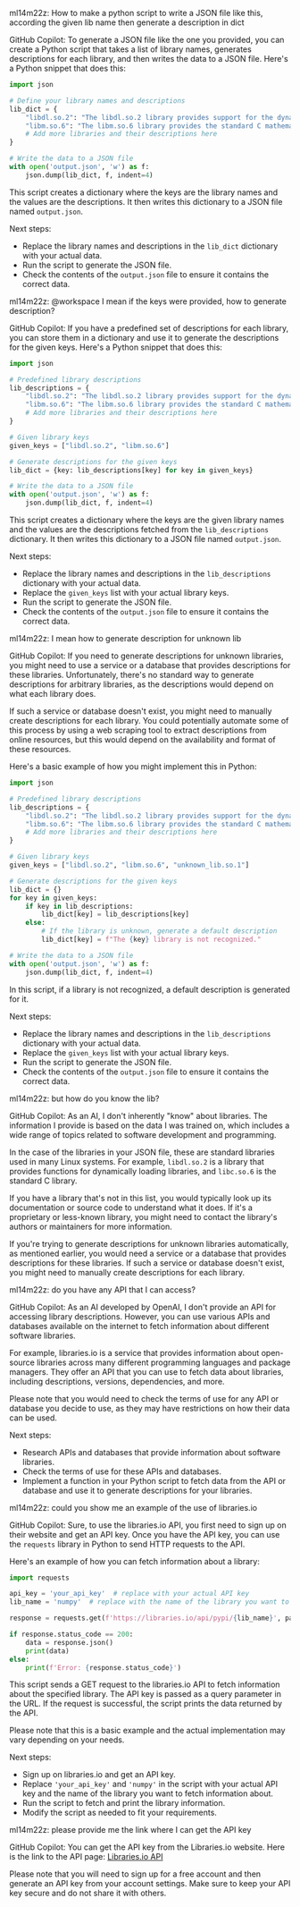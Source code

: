 ml14m22z: How to make a python script to write a JSON file like this, according the given lib name then generate a description in dict

GitHub Copilot: To generate a JSON file like the one you provided, you can create a Python script that takes a list of library names, generates descriptions for each library, and then writes the data to a JSON file. Here's a Python snippet that does this:

```python
import json

# Define your library names and descriptions
lib_dict = {
    "libdl.so.2": "The libdl.so.2 library provides support for the dynamic loading of libraries.",
    "libm.so.6": "The libm.so.6 library provides the standard C mathematical functions.",
    # Add more libraries and their descriptions here
}

# Write the data to a JSON file
with open('output.json', 'w') as f:
    json.dump(lib_dict, f, indent=4)
```

This script creates a dictionary where the keys are the library names and the values are the descriptions. It then writes this dictionary to a JSON file named `output.json`.

Next steps:
- Replace the library names and descriptions in the `lib_dict` dictionary with your actual data.
- Run the script to generate the JSON file.
- Check the contents of the `output.json` file to ensure it contains the correct data.

ml14m22z: @workspace I mean if the keys were provided, how to generate description?

GitHub Copilot: If you have a predefined set of descriptions for each library, you can store them in a dictionary and use it to generate the descriptions for the given keys. Here's a Python snippet that does this:

```python
import json

# Predefined library descriptions
lib_descriptions = {
    "libdl.so.2": "The libdl.so.2 library provides support for the dynamic loading of libraries.",
    "libm.so.6": "The libm.so.6 library provides the standard C mathematical functions.",
    # Add more libraries and their descriptions here
}

# Given library keys
given_keys = ["libdl.so.2", "libm.so.6"]

# Generate descriptions for the given keys
lib_dict = {key: lib_descriptions[key] for key in given_keys}

# Write the data to a JSON file
with open('output.json', 'w') as f:
    json.dump(lib_dict, f, indent=4)
```

This script creates a dictionary where the keys are the given library names and the values are the descriptions fetched from the `lib_descriptions` dictionary. It then writes this dictionary to a JSON file named `output.json`.

Next steps:
- Replace the library names and descriptions in the `lib_descriptions` dictionary with your actual data.
- Replace the `given_keys` list with your actual library keys.
- Run the script to generate the JSON file.
- Check the contents of the `output.json` file to ensure it contains the correct data.

ml14m22z: I mean how to generate description for unknown lib

GitHub Copilot: If you need to generate descriptions for unknown libraries, you might need to use a service or a database that provides descriptions for these libraries. Unfortunately, there's no standard way to generate descriptions for arbitrary libraries, as the descriptions would depend on what each library does.

If such a service or database doesn't exist, you might need to manually create descriptions for each library. You could potentially automate some of this process by using a web scraping tool to extract descriptions from online resources, but this would depend on the availability and format of these resources.

Here's a basic example of how you might implement this in Python:

```python
import json

# Predefined library descriptions
lib_descriptions = {
    "libdl.so.2": "The libdl.so.2 library provides support for the dynamic loading of libraries.",
    "libm.so.6": "The libm.so.6 library provides the standard C mathematical functions.",
    # Add more libraries and their descriptions here
}

# Given library keys
given_keys = ["libdl.so.2", "libm.so.6", "unknown_lib.so.1"]

# Generate descriptions for the given keys
lib_dict = {}
for key in given_keys:
    if key in lib_descriptions:
        lib_dict[key] = lib_descriptions[key]
    else:
        # If the library is unknown, generate a default description
        lib_dict[key] = f"The {key} library is not recognized."

# Write the data to a JSON file
with open('output.json', 'w') as f:
    json.dump(lib_dict, f, indent=4)
```

In this script, if a library is not recognized, a default description is generated for it.

Next steps:
- Replace the library names and descriptions in the `lib_descriptions` dictionary with your actual data.
- Replace the `given_keys` list with your actual library keys.
- Run the script to generate the JSON file.
- Check the contents of the `output.json` file to ensure it contains the correct data.

ml14m22z: but how do you know the lib?

GitHub Copilot: As an AI, I don't inherently "know" about libraries. The information I provide is based on the data I was trained on, which includes a wide range of topics related to software development and programming. 

In the case of the libraries in your JSON file, these are standard libraries used in many Linux systems. For example, `libdl.so.2` is a library that provides functions for dynamically loading libraries, and `libc.so.6` is the standard C library. 

If you have a library that's not in this list, you would typically look up its documentation or source code to understand what it does. If it's a proprietary or less-known library, you might need to contact the library's authors or maintainers for more information. 

If you're trying to generate descriptions for unknown libraries automatically, as mentioned earlier, you would need a service or a database that provides descriptions for these libraries. If such a service or database doesn't exist, you might need to manually create descriptions for each library.

ml14m22z: do you have any API that I can access?

GitHub Copilot: As an AI developed by OpenAI, I don't provide an API for accessing library descriptions. However, you can use various APIs and databases available on the internet to fetch information about different software libraries. 

For example, libraries.io is a service that provides information about open-source libraries across many different programming languages and package managers. They offer an API that you can use to fetch data about libraries, including descriptions, versions, dependencies, and more.

Please note that you would need to check the terms of use for any API or database you decide to use, as they may have restrictions on how their data can be used.

Next steps:
- Research APIs and databases that provide information about software libraries.
- Check the terms of use for these APIs and databases.
- Implement a function in your Python script to fetch data from the API or database and use it to generate descriptions for your libraries.

ml14m22z: could you show me an example of the use of libraries.io

GitHub Copilot: Sure, to use the libraries.io API, you first need to sign up on their website and get an API key. Once you have the API key, you can use the `requests` library in Python to send HTTP requests to the API.

Here's an example of how you can fetch information about a library:

```python
import requests

api_key = 'your_api_key'  # replace with your actual API key
lib_name = 'numpy'  # replace with the name of the library you want to fetch information about

response = requests.get(f'https://libraries.io/api/pypi/{lib_name}', params={'api_key': api_key})

if response.status_code == 200:
    data = response.json()
    print(data)
else:
    print(f'Error: {response.status_code}')
```

This script sends a GET request to the libraries.io API to fetch information about the specified library. The API key is passed as a query parameter in the URL. If the request is successful, the script prints the data returned by the API.

Please note that this is a basic example and the actual implementation may vary depending on your needs.

Next steps:
- Sign up on libraries.io and get an API key.
- Replace `'your_api_key'` and `'numpy'` in the script with your actual API key and the name of the library you want to fetch information about.
- Run the script to fetch and print the library information.
- Modify the script as needed to fit your requirements.

ml14m22z: please provide me the link where I can get the API key

GitHub Copilot: You can get the API key from the Libraries.io website. Here is the link to the API page: [Libraries.io API](https://libraries.io/api)

Please note that you will need to sign up for a free account and then generate an API key from your account settings. Make sure to keep your API key secure and do not share it with others.

